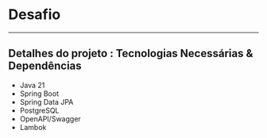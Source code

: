 # Desafio
---
## Detalhes do projeto : Tecnologias Necessárias & Dependências 
* Java 21 
* Spring Boot
* Spring Data JPA
* PostgreSQL
* OpenAPI/Swagger
* Lambok 

